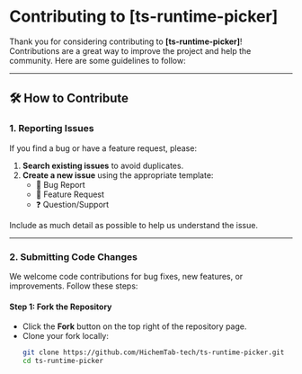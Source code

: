 # Contributing to [ts-runtime-picker]

Thank you for considering contributing to **[ts-runtime-picker]**! Contributions are a great way to improve the project and help the community. Here are some guidelines to follow:

---

## 🛠 How to Contribute

### 1. Reporting Issues
If you find a bug or have a feature request, please:
1. **Search existing issues** to avoid duplicates.
2. **Create a new issue** using the appropriate template:
    - 🐛 Bug Report
    - 🚀 Feature Request
    - ❓ Question/Support

Include as much detail as possible to help us understand the issue.

---

### 2. Submitting Code Changes
We welcome code contributions for bug fixes, new features, or improvements. Follow these steps:

#### Step 1: Fork the Repository
- Click the **Fork** button on the top right of the repository page.
- Clone your fork locally:
  ```bash
  git clone https://github.com/HichemTab-tech/ts-runtime-picker.git
  cd ts-runtime-picker
